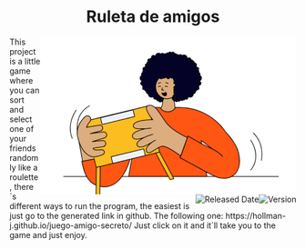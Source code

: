 <h1 align="center">Ruleta de amigos</h1>
<img alt="Logo" src="./assets/amigo-secreto.png" align="right"/>
<img alt="Version" src="https://img.shields.io/badge/Version-1.0-blue.svg" align="right"/>
<img alt="Released Date" src="https://img.shields.io/badge/Released-2025--08--27-green.svg" align="right"/>

<p>This project is a little game where you can sort and select one of your friends randomly like a roulette, there´s different ways to run the program, the easiest is just go to the generated link in github. The following one:
https://hollman-j.github.io/juego-amigo-secreto/
Just click on it and it´ll take you to the game and just enjoy.</p>